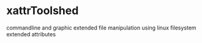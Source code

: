 # xattrToolshed
commandline and graphic extended file manipulation using linux filesystem extended attributes
